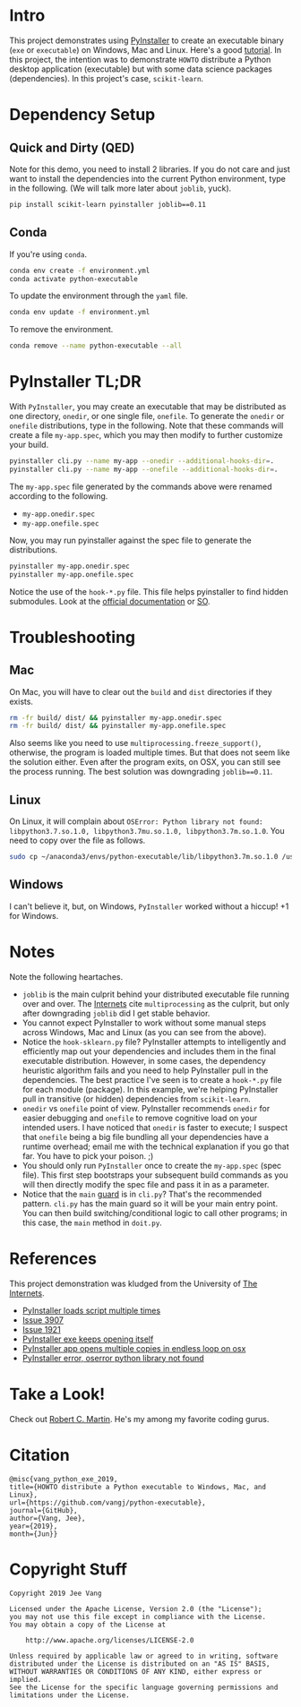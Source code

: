 # Intro

This project demonstrates using [PyInstaller](https://github.com/pyinstaller/pyinstaller) to create an executable binary (`exe` or `executable`) on Windows, Mac and Linux. Here's a good [tutorial](https://realpython.com/pyinstaller-python/). In this project, the intention was to demonstrate `HOWTO` distribute a Python desktop application (executable) but with some data science packages (dependencies). In this project's case, `scikit-learn`. 

# Dependency Setup

## Quick and Dirty (QED)

Note for this demo, you need to install 2 libraries. If you do not care and just want to install the dependencies into the current Python environment, type in the following. (We will talk more later about `joblib`, yuck).

```bash
pip install scikit-learn pyinstaller joblib==0.11
```

## Conda

If you're using `conda`.

```bash
conda env create -f environment.yml
conda activate python-executable
```

To update the environment through the `yaml` file.
```bash
conda env update -f environment.yml
```

To remove the environment.

```bash
conda remove --name python-executable --all
```

# PyInstaller TL;DR

With `PyInstaller`, you may create an executable that may be distributed as one directory, `onedir`, or one single file, `onefile`. To generate the `onedir` or `onefile` distributions, type in the following. Note that these commands will create a file `my-app.spec`, which you may then modify to further customize your build.

```bash
pyinstaller cli.py --name my-app --onedir --additional-hooks-dir=.
pyinstaller cli.py --name my-app --onefile --additional-hooks-dir=.
```

The `my-app.spec` file generated by the commands above
were renamed according to the following. 
* `my-app.onedir.spec`
* `my-app.onefile.spec`

Now, you may run pyinstaller against the spec file to generate the distributions.

```bash
pyinstaller my-app.onedir.spec
pyinstaller my-app.onefile.spec
```

Notice the use of the `hook-*.py` file. This file helps
pyinstaller to find hidden submodules. Look at the [official
documentation](https://pythonhosted.org/PyInstaller/hooks.html#understanding-pyinstaller-hooks) 
or [SO](https://stackoverflow.com/questions/20602721/pyinstaller-a-module-is-not-included-into-onefile-but-works-fine-with-oned).

# Troubleshooting

## Mac

On Mac, you will have to clear out the `build` and `dist` directories if they exists.

```bash
rm -fr build/ dist/ && pyinstaller my-app.onedir.spec
rm -fr build/ dist/ && pyinstaller my-app.onefile.spec
```

Also seems like you need to use `multiprocessing.freeze_support()`, otherwise, the program is loaded multiple times. But that does not seem like the solution either. Even after the program exits, on OSX, you can still see the process running. The best solution was downgrading `joblib==0.11`.

## Linux

On Linux, it will complain about `OSError: Python library not found: libpython3.7.so.1.0, libpython3.7mu.so.1.0, libpython3.7m.so.1.0`. You need to copy over the file as follows.

```bash
sudo cp ~/anaconda3/envs/python-executable/lib/libpython3.7m.so.1.0 /usr/lib
```

## Windows

I can't believe it, but, on Windows, `PyInstaller` worked without a hiccup! +1 for Windows.

# Notes
Note the following heartaches.

* `joblib` is the main culprit behind your distributed executable file running over and over. The [Internets](https://en.wikipedia.org/wiki/Internets) cite `multiprocessing` as the culprit, but only after downgrading `joblib` did I get stable behavior.
* You cannot expect PyInstaller to work without some manual steps across Windows, Mac and Linux (as you can see from the above). 
* Notice the `hook-sklearn.py` file? PyInstaller attempts to intelligently and efficiently map out your dependencies and includes them in the final executable distribution. However, in some cases, the dependency heuristic algorithm fails and you need to help PyInstaller pull in the dependencies. The best practice I've seen is to create a `hook-*.py` file for each module (package). In this example, we're helping PyInstaller pull in transitive (or hidden) dependencies from `scikit-learn`. 
* `onedir` vs `onefile` point of view. PyInstaller recommends `onedir` for easier debugging and `onefile` to remove cognitive load on your intended users. I have noticed that `onedir` is faster to execute; I suspect that `onefile` being a big file bundling all your dependencies have a runtime overhead; email me with the technical explanation if you go that far. You have to pick your poison. ;)
* You should only run `PyInstaller` once to create the `my-app.spec` (spec file). This first step bootstraps your subsequent build commands as you will then directly modify the spec file and pass it in as a parameter.
* Notice that the `main` [guard](https://docs.python.org/3/library/__main__.html) is in `cli.py`? That's the recommended pattern. `cli.py` has the main guard so it will be your main entry point. You can then build switching/conditional logic to call other programs; in this case, the `main` method in `doit.py`.

# References

This project demonstration was kludged from the University of [The Internets](https://en.wikipedia.org/wiki/Internets). 

* [PyInstaller loads script multiple times](https://stackoverflow.com/questions/32672596/pyinstaller-loads-script-multiple-times)
* [Issue 3907](https://github.com/pyinstaller/pyinstaller/issues/3907)
* [Issue 1921](https://github.com/pyinstaller/pyinstaller/issues/1921)
* [PyInstaller exe keeps opening itself](https://www.bountysource.com/issues/70003153-pyinstaller-exe-keeps-opening-itself)
* [PyInstaller app opens multiple copies in endless loop on osx](https://stackoverflow.com/questions/54942950/pyqt5-pyinstaller-app-opens-multiple-copies-in-endless-loop-on-osx)
* [PyInstaller error, oserror python library not found](https://stackoverflow.com/questions/43067039/pyinstaller-error-oserror-python-library-not-found-libpython3-4mu-so-1-0-lib)

# Take a Look!

Check out [Robert C. Martin](https://en.wikipedia.org/wiki/Robert_C._Martin). He's my among my favorite coding gurus.

# Citation

```
@misc{vang_python_exe_2019, 
title={HOWTO distribute a Python executable to Windows, Mac, and Linux}, 
url={https://github.com/vangj/python-executable}, 
journal={GitHub},
author={Vang, Jee}, 
year={2019}, 
month={Jun}}
```

# Copyright Stuff

```
Copyright 2019 Jee Vang

Licensed under the Apache License, Version 2.0 (the "License");
you may not use this file except in compliance with the License.
You may obtain a copy of the License at

    http://www.apache.org/licenses/LICENSE-2.0

Unless required by applicable law or agreed to in writing, software
distributed under the License is distributed on an "AS IS" BASIS,
WITHOUT WARRANTIES OR CONDITIONS OF ANY KIND, either express or implied.
See the License for the specific language governing permissions and
limitations under the License.
```
